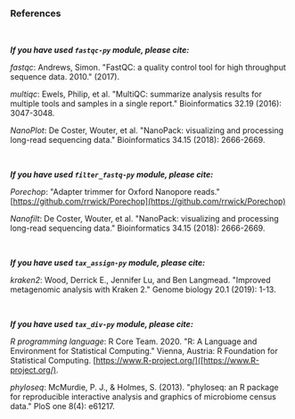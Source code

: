 ### References

<br>

*__If you have used `fastqc-py` module, please cite:__*

*fastqc*: Andrews, Simon. "FastQC: a quality control tool for high throughput sequence data. 2010." (2017).

*multiqc*: Ewels, Philip, et al. "MultiQC: summarize analysis results for multiple tools and samples in a single report." Bioinformatics 32.19 (2016): 3047-3048.

*NanoPlot*: De Coster, Wouter, et al. "NanoPack: visualizing and processing long-read sequencing data." Bioinformatics 34.15 (2018): 2666-2669.

<br>

*__If you have used `filter_fastq-py` module, please cite:__*

*Porechop*: "Adapter trimmer for Oxford Nanopore reads." [https://github.com/rrwick/Porechop](https://github.com/rrwick/Porechop)

*Nanofilt*: De Coster, Wouter, et al. "NanoPack: visualizing and processing long-read sequencing data." Bioinformatics 34.15 (2018): 2666-2669.

<br>

*__If you have used `tax_assign-py` module, please cite:__*

*kraken2*: Wood, Derrick E., Jennifer Lu, and Ben Langmead. "Improved metagenomic analysis with Kraken 2." Genome biology 20.1 (2019): 1-13.

<br>

*__If you have used `tax_div-py` module, please cite:__*

*R programming language*: R Core Team. 2020. "R: A Language and Environment for Statistical Computing." Vienna, Austria: R Foundation for Statistical Computing. [https://www.R-project.org/]([https://www.R-project.org/).

*phyloseq*: McMurdie, P. J., & Holmes, S. (2013). "phyloseq: an R package for reproducible interactive analysis and graphics of microbiome census data." PloS one 8(4): e61217.
